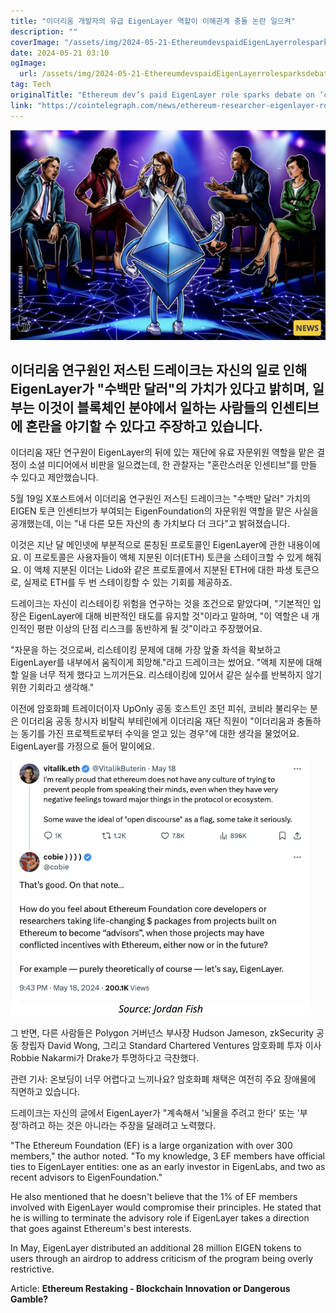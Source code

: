 ```yaml
---
title: "이더리움 개발자의 유급 EigenLayer 역할이 이해관계 충돌 논란 일으켜"
description: ""
coverImage: "/assets/img/2024-05-21-EthereumdevspaidEigenLayerrolesparksdebateonconflictedincentives_thumbnail.png"
date: 2024-05-21 03:10
ogImage: 
  url: /assets/img/2024-05-21-EthereumdevspaidEigenLayerrolesparksdebateonconflictedincentives_thumbnail.png
tag: Tech
originalTitle: "Ethereum dev’s paid EigenLayer role sparks debate on ‘conflicted incentives’"
link: "https://cointelegraph.com/news/ethereum-researcher-eigenlayer-role-conflict-debate"
---
```



![2024-05-21-EthereumdevspaidEigenLayerrolesparksdebateonconflictedincentives_thumbnail](/assets/img/2024-05-21-EthereumdevspaidEigenLayerrolesparksdebateonconflictedincentives_thumbnail.png)

## 이더리움 연구원인 저스틴 드레이크는 자신의 일로 인해 EigenLayer가 "수백만 달러"의 가치가 있다고 밝히며, 일부는 이것이 블록체인 분야에서 일하는 사람들의 인센티브에 혼란을 야기할 수 있다고 주장하고 있습니다.

이더리움 재단 연구원이 EigenLayer의 뒤에 있는 재단에 유료 자문위원 역할을 맡은 결정이 소셜 미디어에서 비판을 일으켰는데, 한 관찰자는 "혼란스러운 인센티브"를 만들 수 있다고 제안했습니다.

5월 19일 X포스트에서 이더리움 연구원인 저스틴 드레이크는 "수백만 달러" 가치의 EIGEN 토큰 인센티브가 부여되는 EigenFoundation의 자문위원 역할을 맡은 사실을 공개했는데, 이는 "내 다른 모든 자산의 총 가치보다 더 크다"고 밝혀졌습니다.

<div class="content-ad"></div>

이것은 지난 달 메인넷에 부분적으로 론칭된 프로토콜인 EigenLayer에 관한 내용이에요. 이 프로토콜은 사용자들이 액체 지분된 이더(ETH) 토큰을 스테이크할 수 있게 해줘요. 이 액체 지분된 이더는 Lido와 같은 프로토콜에서 지분된 ETH에 대한 파생 토큰으로, 실제로 ETH를 두 번 스테이킹할 수 있는 기회를 제공하죠.

드레이크는 자신이 리스테이킹 위험을 연구하는 것을 조건으로 맡았다며, "기본적인 입장은 EigenLayer에 대해 비판적인 태도를 유지할 것"이라고 말하며, "이 역할은 내 개인적인 평판 이상의 단점 리스크를 동반하게 될 것"이라고 주장했어요.

"자문을 하는 것으로써, 리스테이킹 문제에 대해 가장 앞줄 좌석을 확보하고 EigenLayer를 내부에서 움직이게 희망해."라고 드레이크는 썼어요. "액체 지분에 대해 할 일을 너무 적게 했다고 느끼거든요. 리스테이킹에 있어서 같은 실수를 반복하지 않기 위한 기회라고 생각해."

이전에 암호화폐 트레이더이자 UpOnly 공동 호스트인 조던 피쉬, 코비라 불리우는 분은 이더리움 공동 창시자 비탈릭 부테린에게 이더리움 재단 직원이 "이더리움과 충돌하는 동기를 가진 프로젝트로부터 수익을 얻고 있는 경우"에 대한 생각을 물었어요. EigenLayer를 가정으로 들어 말이에요.

<div class="content-ad"></div>

![EthereumdevspaidEigenLayerrolesparksdebateonconflictedincentives_0.png](/assets/img/2024-05-21-EthereumdevspaidEigenLayerrolesparksdebateonconflictedincentives_0.png)

그 반면, 다른 사람들은 Polygon 거버넌스 부사장 Hudson Jameson, zkSecurity 공동 창립자 David Wong, 그리고 Standard Chartered Ventures 암호화폐 투자 이사 Robbie Nakarmi가 Drake가 투명하다고 극찬했다.

관련 기사: 온보딩이 너무 어렵다고 느끼나요? 암호화폐 채택은 여전히 주요 장애물에 직면하고 있습니다.

드레이크는 자신의 글에서 EigenLayer가 "계속해서 '뇌물을 주려고 한다' 또는 '부정'하려고 하는 것은 아니라는 주장을 달래려고 노력했다.

<div class="content-ad"></div>

"The Ethereum Foundation (EF) is a large organization with over 300 members," the author noted. "To my knowledge, 3 EF members have official ties to EigenLayer entities: one as an early investor in EigenLabs, and two as recent advisors to EigenFoundation."

He also mentioned that he doesn't believe that the 1% of EF members involved with EigenLayer would compromise their principles. He stated that he is willing to terminate the advisory role if EigenLayer takes a direction that goes against Ethereum's best interests.

In May, EigenLayer distributed an additional 28 million EIGEN tokens to users through an airdrop to address criticism of the program being overly restrictive.

Article: **Ethereum Restaking - Blockchain Innovation or Dangerous Gamble?**